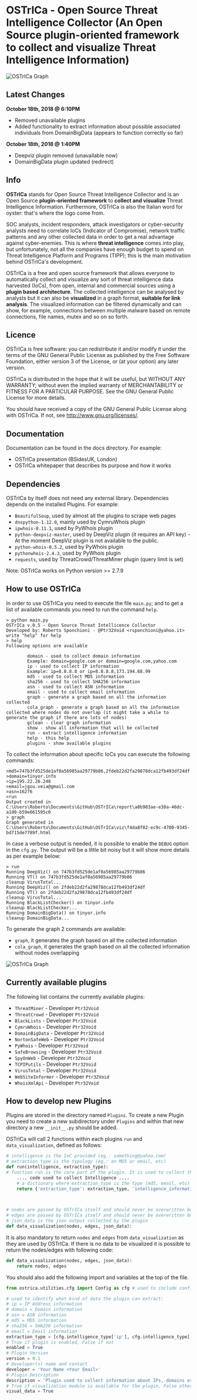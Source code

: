 OSTrICa - Open Source Threat Intelligence Collector (An Open Source plugin-oriented framework to collect and visualize Threat Intelligence Information)
========
![OSTrICa Graph]( https://github.com/Ptr32Void/OSTrICa/blob/master/docs/OSTrICaLogo.png "OSTrICa Graph" )

## Latest Changes
**October 18th, 2018 @ 6:10PM**
- Removed unavailable plugins
- Added functionality to extract information about possible associated individuals from DomainBigData (appears to function correctly so far)

**October 18th, 2018 @ 1:40PM**
- Deepviz plugin removed (unavailable now)
- DomainBigData plugin updated (redirect)

## Info
**OSTrICa** stands for Open Source Threat Intelligence Collector and is an Open Source **plugin-oriented framework** to **collect and visualize** Threat Intelligence Information. Furthermore, OSTrICa is also the Italian word for oyster: that's where the logo come from.

SOC analysts, incident responders, attack investigators or cyber-security analysts need to correlate IoCs (Indicator of Compromise), network traffic patterns and any other collected data in order to get a real advantage against cyber-enemies. 
This is where **threat intelligence** comes into play, but unfortunately, not all the companies have enough budget to spend on Threat Intelligence Platform and Programs (TIPP); this is the main motivation behind OSTrICa's development. 

OSTrICa is a free and open source framework that allows everyone to automatically collect and visualize any sort of threat intelligence data harvested (IoCs), from open, internal and commercial sources using a **plugin based architecture**. The collected intelligence can be analysed by analysts but it can also be **visualized** in a graph format, **suitable for link analysis**. The visualized information can be filtered dynamically and can show, for example, connections between multiple malware based on remote connections, file names, mutex and so on so forth.


## Licence
OSTrICa is free software: you can redistribute it and/or modify it under the terms of the GNU General Public License as published by
the Free Software Foundation, either version 3 of the License, or (at your option) any later version.

OSTrICa is distributed in the hope that it will be useful, but WITHOUT ANY WARRANTY; without even the implied warranty of
MERCHANTABILITY or FITNESS FOR A PARTICULAR PURPOSE. See the GNU General Public License for more details.

You should have received a copy of the GNU General Public License along with OSTrICa. If not, see <http://www.gnu.org/licenses/>.


## Documentation
Documentation can be found in the docs directory. For example:
* OSTrICa presentation (BSidesUK, London)
* OSTrICa whitepaper that describes its purpose and how it works


## Dependencies
OSTrICa by itself does not need any external library.
Dependencies depends on the installed Plugins. For example:
* `BeautifulSoup`, used by almost all the plugins to scrape web pages
* `dnspython-1.12.0`, mainly used by CymruWhois plugin
* `ipwhois-0.11.1`, used by PyWhois plugin
* `python-deepviz-master`, used by DeepViz plugin (it requires an API key) - At the moment DeepViz plugin is not available to the public.
* `python-whois-0.5.2`, used by PyWhois plugin
* `pythonwhois-2.4.3`, used by PyWhois plugin
* `requests`, used by ThreatCrowd/ThreatMiner plugin (query limit is set)

Note: OSTrICa works on Python version >= 2.7.9

## How to use OSTrICa
In order to use OSTrICa you need to execute the file `main.py`; and to get a list of available commands you need to run the command `help`.

```
> python main.py
OSTrICa v.0.5 - Open Source Threat Intellicence Collector
Developed by: Roberto Sponchioni - @Ptr32Void <rsponchioni@yahoo.it>
write "help" for help
> help
Following options are available

        domain - used to collect domain information
        Example: domain=google.com or domain=google.com,yahoo.com
        ip - used to collect IP information
        Example: ip=8.8.8.8 or ip=8.8.8.8,173.194.68.99
        md5 - used to collect MD5 information
        sha256 - used to collect SHA256 information
        asn - used to collect ASN information
        email - used to collect email information
        graph - generate a graph based on all the information collected
        cola_graph - generate a graph based on all the information collected where nodes do not overlap (it might take a while to generate the graph if there are lots of nodes)
        gclean - clear graph information
        show - show all information that will be collected
        run - extract intelligence information
        help - this help
        plugins - show available plugins
```

To collect the information about specific IoCs you can execute the following commands:
```
>md5=747b3fd525de1af0a56985aa29779b86,2fdeb22d2fa29878dca12fb493df24df
>domain=tinyor.info
>ip=195.22.26.248
>email=jgou.veia@gmail.com
>asn=16276
>run
Output created in C:\Users\Roberto\Documents\GitHub\OSTrICa\report\a0b983ae-e30a-46dc-a1d0-b59e661595c0
> graph
Graph generated in C:\Users\Roberto\Documents\GitHub\OSTrICa\viz\f4da8f02-ec9c-4700-9345-bd715de7789f.html
```

In case a verbose output is needed, it is possible to enable the `DEBUG` option in the `cfg.py`. 
The output will be a little bit noisy but it will show more details as per example below:
```
> run
Running DeepViz() on 747b3fd525de1af0a56985aa29779b86
Running VT() on 747b3fd525de1af0a56985aa29779b86
cleanup VirusTotal...
Running DeepViz() on 2fdeb22d2fa29878dca12fb493df24df
Running VT() on 2fdeb22d2fa29878dca12fb493df24df
cleanup VirusTotal...
Running BlackListChecker() on tinyor.info
cleanup BlackListChecker...
Running DomainBigData() on tinyor.info
cleanup DomainBigData...
```

To generate the graph 2 commands are available:
* `graph`, it generates the graph based on all the collected information
* `cola_graph`, it generates the graph based on all the collected information without nodes overlapping

![OSTrICa Graph]( https://github.com/Ptr32Void/OSTrICa/blob/master/docs/OstricaGraph.png "OSTrICa Graph" )

## Currently available plugins
The following list contains the currently available plugins:
* `ThreatMiner` - Developer `Ptr32Void`
* `ThreatCrowd` - Developer `Ptr32Void`
* `BlackLists` - Developer `Ptr32Void`
* `CymruWhois` - Developer `Ptr32Void`
* `DomainBigData` - Developer `Ptr32Void`
* `NortonSafeWeb` - Developer `Ptr32Void`
* `PyWhois` - Developer `Ptr32Void`
* `SafeBrowsing` - Developer `Ptr32Void`
* `SpyOnWeb` - Developer `Ptr32Void`
* `TCPIPutils` - Developer `Ptr32Void`
* `VirusTotal` - Developer `Ptr32Void`
* `WebSiteInformer` - Developer `Ptr32Void`
* `WhoisXmlApi` - Developer `Ptr32Void`


## How to develop new Plugins
Plugins are stored in the directory named `Plugins`. 
To create a new Plugin you need to create a new subdirectory under `Plugins` and within that new directory a new `__init__.py` should be added.

OSTrICa will call 2 functions within each plugins `run` and `data_visualization`, defined as follows:
```python
# intelligence is the IoC provided (eg.: something@yahoo.com)
# extraction_type is the typology (eg.: an MD5 or email, etc)
def run(intelligence, extraction_type):
# function run is the core part of the plugin. It is used to collect the information and afterwards it returns back JSON data as per below:
    .... code used to collect Intelligence ....
	# a dictionary where extraction_type is the type (md5, email, etc) and intelligence_dictionary is the JSON data collected by the plugin
    return {'extraction_type': extraction_type, 'intelligence_information':intelligence_dictionary}

	

# nodes are passed by OSTrICa itself and should never be overwritten but updated because they might contain details related to the previously collected information
# edges are passed by OSTrICa itself and should never be overwritten but updated because they might contain details related to the previously collected information
# json_data is the json output collected by the plugin
def data_visualization(nodes, edges, json_data):
```

It is also mandatory to return `nodes` and `edges` from `data_visualization` as they are used by OSTrICa. If there is no data to be visualized it is possible to return the nodes/edges with following code:
```python
def data_visualization(nodes, edges, json_data):
    return nodes, edges
```

You should also add the following import and variables at the top of the file.
```python
from ostrica.utilities.cfg import Config as cfg # used to include configuration data

# used to identify what kind of data the plugin can extract:
# ip = IP Address information
# domain = Domain information
# asn = ASN information
# md5 = MD5 information
# sha256 = SHA256 information
# email = Email information
extraction_type = [cfg.intelligence_type['ip'], cfg.intelligence_type['domain'], cfg.intelligence_type['asn']]
# True if plugin is enabled, False if not
enabled = True
# Plugin Version
version = 0.1
# Developer(s) name and contact
developer = 'Your Name <Your Email>'
# Plugin Description
description = 'Plugin used to collect information about IPs, domains or ASNs on SafeBrowsing'
# True if visualization module is available for the plugin, False otherwise
visual_data = True
```
